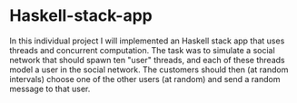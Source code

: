 # Haskell-stack-app

In this individual project I will implemented an Haskell stack app that uses threads and concurrent computation. The task was to simulate a social network that should spawn ten "user" threads, and each of these threads model a user in the social network. The customers should then (at random intervals) choose one of the other users (at random) and send a random message to that user.

